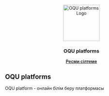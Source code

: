 <p align="center">
  <img 
    src="/templates/static/images/logo.svg" 
    alt="OQU platforms Logo" width="120">
</p>
<h3 align="center">OQU platforms</h3>
<p align="center">
    <a href="https://oquplatforms.com" style="font-weight: 600">Ресми сілтеме</a>
</p>


## OQU platforms
OQU platform - онлайн білім беру платформасы
